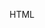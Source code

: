 HTML
<!DOCTYPE html>
<html lang="fr">
<head>
    <meta charset="UTF-8">
    <meta name="CV HTML" content="width=device-width, initial-scale=1.0">
    <title>zakariya Dupont - CV</zakariya dupont>
    <link rel="stylesheet" href="style.css">
</head>
<body>

    <header class="header">
        <div class="profile-picture">
            <img src="WhatsApp Image 2024-05-27 at 03.31.41_1b64e7c9">
        </div>
        <div class="personal-info">
            <h1>Sarah Dupont</h1>
            <p>Développeuse web junior passionnée par la création de sites web et d'applications web.</p>
            <ul class="contact">
                <li>Téléphone: +212 666 123 456</li>
                <li>Email: zakariyaelmouden3@gmail.com</li>
                <li>Site web: www.zakariyadupont.com</li>
            </ul>
        </div>
    </header>

    <main class="main-content">

        <section class="about-me">
            <h2>À propos de moi</h2>
            <p>Jeune développeuse web motivée et créative, avec une forte capacité d'apprentissage et d'adaptation. Passionnée par les technologies web et désireuse de contribuer à la création de projets innovants et performants.</p>
        </section>

        <section class="experience">
            <h2>Expérience professionnelle</h2>
            <ul class="experience-list">
                <li>
                    <h3>Développeuse web stagiaire</h3>
                    <h4>Agence Web XYZ, 2023-2024</h4>
                    <p>
                        - Développé des sites web et des applications web en utilisant HTML, CSS, JavaScript et PHP.
                        - Collaboré avec l'équipe de développement pour mettre en œuvre des fonctionnalités et des designs.
                        - Réalisé des tests d'assurance qualité pour garantir le bon fonctionnement des projets.
                    </p>
                </li>
                </ul>
        </section>

        <section class="education">
            <h2>Formation académique</h2>
            <ul class="education-list">
                <li>
                    <h3>Licence Professionnelle en Développement Web</h3>
                    <h4>Université ABC, 2021-2023</h4>
                    <p>
                        - Acquis des compétences solides en développement web front-end et back-end.
                        - Appris à utiliser les technologies web les plus récentes et les frameworks populaires.
                        - Réalisé des projets de développement web individuels et en équipe.
                    </p>
                </li>
                </ul>
        </section>

        <section class="skills">
            <h2>Compétences</h2>
            <ul class="skills-list">
                <li>HTML</li>
                <li>CSS</li>
                <li>JavaScript</li>
                <li>PHP</li>
                <li>Git</li>
                <li>Travail d'équipe</li>
                <li>Résolution de problèmes</li>
            </ul>
        </section>

        <section class="interests">
            <h2>Centres d'intérêt</h2>
            <p>
                Passionnée par la photographie, le voyage et la lecture. Bénévole active auprès d'une association de protection des animaux.
            </p>
        </section>

    </main>

</body>
</html>
